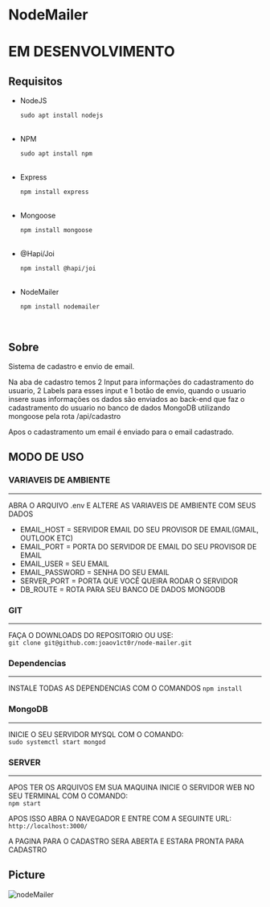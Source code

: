 # NodeMailer

<h1>EM DESENVOLVIMENTO</h1>

<h2>Requisitos</h2>

<ul>
  <li>NodeJS</li>
  <p><code>sudo apt install nodejs</code></p>
  <br>
  <li>NPM</li>
  <p><code>sudo apt install npm</code></p>
  <br>
  <li>Express</li>
  <p><code>npm install express</code></p>
  <br>
  <li>Mongoose</li>
  <p><code>npm install mongoose</code></p>
  <br>
  <li>@Hapi/Joi</li>
  <p><code>npm install @hapi/joi</code></p>
  <br>
  <li>NodeMailer</li>
  <p><code>npm install nodemailer</code></p>
  <br>
</ul>

<h2>Sobre</h2>

<p>Sistema de cadastro e envio de email.</p>

<p>Na aba de cadastro temos 2 Input para informações do cadastramento do usuario, 2 Labels para esses input e 1 botão de envio, quando o usuario insere suas informações os dados são enviados ao back-end que faz o cadastramento do usuario no banco de dados MongoDB utilizando mongoose pela rota /api/cadastro</p>

<p>Apos o cadastramento um email é enviado para o email cadastrado.</p>

<h2>MODO DE USO</h2>

<h3>VARIAVEIS DE AMBIENTE</h3>
<hr>

<p>ABRA O ARQUIVO .env E ALTERE AS VARIAVEIS DE AMBIENTE COM SEUS DADOS</p>

<ul>
  <li>EMAIL_HOST = SERVIDOR EMAIL DO SEU PROVISOR DE EMAIL(GMAIL, OUTLOOK ETC)</li>
  <li>EMAIL_PORT = PORTA DO SERVIDOR DE EMAIL DO SEU PROVISOR DE EMAIL</li>
  <li>EMAIL_USER = SEU EMAIL</li>
  <li>EMAIL_PASSWORD = SENHA DO SEU EMAIL</li>
  <li>SERVER_PORT = PORTA QUE VOCÊ QUEIRA RODAR O SERVIDOR</li>
  <li>DB_ROUTE = ROTA PARA SEU BANCO DE DADOS MONGODB</li>
</ul>

<h3>GIT</h3>
<hr>

<p>FAÇA O DOWNLOADS DO REPOSITORIO OU USE:<br><code>git clone git@github.com:joaov1ct0r/node-mailer.git</code></p>

<h3>Dependencias</h3>
<hr>
<p>INSTALE TODAS AS DEPENDENCIAS COM O COMANDOS <code>npm install</code></p>

<h3>MongoDB</h3>
<hr>

<p>INICIE O SEU SERVIDOR MYSQL COM O COMANDO:<br><code>sudo systemctl start mongod</code></p>

<h3>SERVER</h3>
<hr>

<p>APOS TER OS ARQUIVOS EM SUA MAQUINA INICIE O SERVIDOR WEB NO SEU TERMINAL COM O COMANDO:<br><code>npm start</code></p>

<p>APOS ISSO ABRA O NAVEGADOR E ENTRE COM A SEGUINTE URL:<br><code>http://localhost:3000/</code></p>

<p>A PAGINA PARA O CADASTRO SERA ABERTA E ESTARA PRONTA PARA CADASTRO</p>

<h2>Picture</h2>

![nodeMailer](https://user-images.githubusercontent.com/79015823/155810709-d03edf6c-5614-4f5a-96f1-4e8e532cfa0c.jpg)
